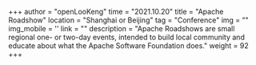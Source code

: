 +++ 
author = "openLooKeng"
time = "2021.10.20" 
title = "Apache Roadshow" 
location = "Shanghai or Beijing" 
tag = "Conference"
img = "" 
img_mobile = ''
link = ""
description = "Apache Roadshows are small regional one- or two-day events, intended to build local community and educate about what the Apache Software Foundation does."
weight = 92
+++
